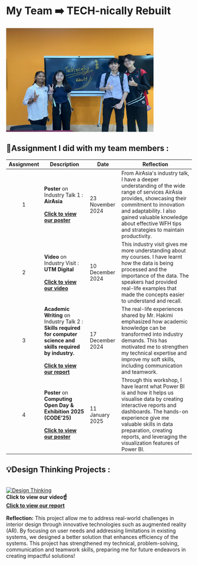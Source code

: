 # My Team ➡️ TECH-nically Rebuilt

<img src="https://github.com/evelyn2307/Y1S1/blob/bf57f85a5bc2a3bb052ef745d4c2cf5bfb0b9be8/Technology%20%26%20Information%20System/assets/group%20pic.jpg" alt="gourp pic" width="400" height="280"><br>


## 🔎Assignment I did with my team members :

|Assignment   |Description      |Date        |Reflection                   |
|-------------|-----------------|------------|-----------------------------|
|<p align = "center">1</p>  |**Poster** on Industry Talk 1 : **AirAsia** <br><br>[**Click to view our poster**](https://github.com/miqbaltariq/SECP1513202420251/blob/88284b16f18b0ef8baf1627a79adfa2f6c41707e/03/evelyn2307/Assignment%201%20TIS.pdf)<br>| 23 November 2024  |From AirAsia's industry talk, I have a deeper understanding of the wide range of services AirAsia provides, showcasing their commitment to innovation and adaptability. I also gained valuable knowledge about effective WFH tips and strategies to maintain productivity.             |
|<p align = "center">2</p>  |**Video** on Industry Visit : **UTM Digital** <br><br>[**Click to view our video**](https://www.youtube.com/watch?v=FzKdEfEXHnY)<br>|  10 December 2024  |This industry visit gives me more understanding about my courses. I have learnt how the data is being processed and the importance of the data. The speakers had provided real-life examples that made the concepts easier to understand and recall.            |
|<p align = "center">3</p>  |**Academic Writing** on Industry Talk 2 : **Skills required for computer science and skills required by industry.**  <br><br>[**Click to view our report**](https://github.com/miqbaltariq/SECP1513202420251/blob/88284b16f18b0ef8baf1627a79adfa2f6c41707e/03/evelyn2307/ASG3%20TIS%20(1).pdf)<br>| 17 December 2024	 |The real-life experiences shared by Mr. Hakimi emphasized how academic knowledge can be transformed into industry demands. This has motivated me to strengthen my technical expertise and improve my soft skills, including communication and teamwork.|
|<p align = "center">4</p>  |**Poster** on **Computing Open Day & Exhibition 2025  (CODE’25)** <br><br>[**Click to view our poster**](https://github.com/miqbaltariq/SECP1513202420251/blob/88284b16f18b0ef8baf1627a79adfa2f6c41707e/03/evelyn2307/Assignment%204.pdf)<br>| 11 January 2025 | Through this workshop, I have learnt what Power BI is and how it helps us visualise data by creating interactive reports and dashboards. The hands-on experience give me valuable skills in data preparation, creating reports, and leveraging the visualization features of Power BI.|


## 💡Design Thinking Projects :
<br> <a href="https://www.youtube.com/watch?v=m5wbRu24noE" target="_blank"><img src="https://img.youtube.com/vi/m5wbRu24noE/0.jpg" alt="Design Thinking" width="300" /></a> 
<br>**Click to view our video☝️**
<br>[**Click to view our report**](https://github.com/miqbaltariq/SECP1513202420251/blob/88284b16f18b0ef8baf1627a79adfa2f6c41707e/03/evelyn2307/Design%20thinking%20project(Technically%20Rebuild).pdf)<br><br>
**Reflection:** This project allow me to address real-world challenges in interior design through innovative technologies such as augmented reality (AR). By focusing on user needs and addressing limitations in existing systems, we designed a better solution that enhances efficiency of the systems. This project has strengthened my technical, problem-solving, communication and teamwork skills, preparing me for future endeavors in creating impactful solutions!
